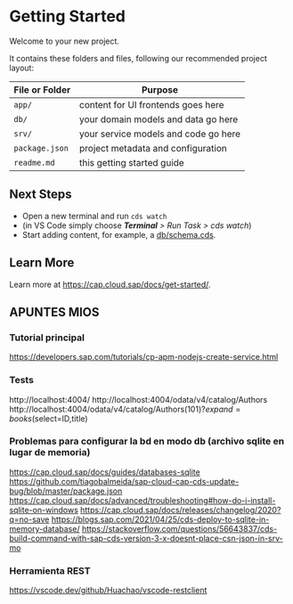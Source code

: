 # Getting Started

Welcome to your new project.

It contains these folders and files, following our recommended project layout:

File or Folder | Purpose
---------|----------
`app/` | content for UI frontends goes here
`db/` | your domain models and data go here
`srv/` | your service models and code go here
`package.json` | project metadata and configuration
`readme.md` | this getting started guide


## Next Steps

- Open a new terminal and run `cds watch` 
- (in VS Code simply choose _**Terminal** > Run Task > cds watch_)
- Start adding content, for example, a [db/schema.cds](db/schema.cds).


## Learn More

Learn more at https://cap.cloud.sap/docs/get-started/.


## APUNTES MIOS
### Tutorial principal
https://developers.sap.com/tutorials/cp-apm-nodejs-create-service.html
### Tests
http://localhost:4004/
http://localhost:4004/odata/v4/catalog/Authors
http://localhost:4004/odata/v4/catalog/Authors(101)?$expand=books($select=ID,title)
### Problemas para configurar la bd en modo db (archivo sqlite en lugar de memoria)
https://cap.cloud.sap/docs/guides/databases-sqlite
https://github.com/tiagobalmeida/sap-cloud-cap-cds-update-bug/blob/master/package.json
https://cap.cloud.sap/docs/advanced/troubleshooting#how-do-i-install-sqlite-on-windows
https://cap.cloud.sap/docs/releases/changelog/2020?q=no-save
https://blogs.sap.com/2021/04/25/cds-deploy-to-sqlite-in-memory-database/
https://stackoverflow.com/questions/56643837/cds-build-command-with-sap-cds-version-3-x-doesnt-place-csn-json-in-srv-mo
### Herramienta REST
https://vscode.dev/github/Huachao/vscode-restclient
